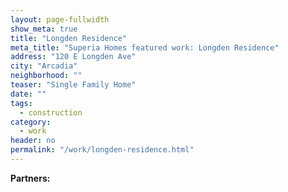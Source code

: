 ```yaml
---
layout: page-fullwidth
show_meta: true
title: "Longden Residence"
meta_title: "Superia Homes featured work: Longden Residence"
address: "120 E Longden Ave"
city: "Arcadia"
neighborhood: ""
teaser: "Single Family Home"
date: ""
tags:
  - construction 
category:
  - work
header: no
permalink: "/work/longden-residence.html"
---
```





<strong>Partners:</strong> <br> 




<!-- [<span class="back-arrow">&#8619;</span> Back to the Portfolio](/work/) -->
